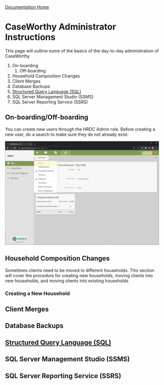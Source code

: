 [Documentation Home](../README.md)

# CaseWorthy Administrator Instructions

This page will outline some of the basics of the day-to-day administration of CaseWorthy

1. On-boarding
   1. Off-boarding
1. Household Composition Changes
1. Client Merges
1. Database Backups
1. [Structured Query Language (SQL)](sql.md)
1. SQL Server Management Studio (SSMS)
1. SQL Server Reporting Service (SSRS)


## On-boarding/Off-boarding

You can create new users through the HRDC Admin role. Before creating a new user, do a search to make sure they do not already exist. 

![User Setup](../Images/usersetup.png)

## Household Composition Changes

Sometimes clients need to be moved to different households. This section will cover the procedure for creating new households, moving clients into new households, and moving clients into existing households

### Creating a New Household

## Client Merges
## Database Backups
## [Structured Query Language (SQL)](sql.md)
## SQL Server Management Studio (SSMS)
## SQL Server Reporting Service (SSRS)






